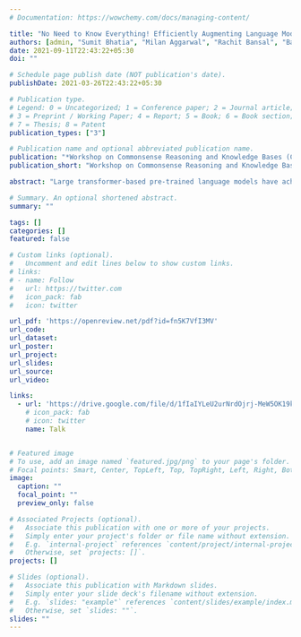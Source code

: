```yaml
---
# Documentation: https://wowchemy.com/docs/managing-content/

title: "No Need to Know Everything! Efficiently Augmenting Language Models With External Knowledge"
authors: [admin, "Sumit Bhatia", "Milan Aggarwal", "Rachit Bansal", "Balaji Krishnamurthy"]
date: 2021-09-11T22:43:22+05:30
doi: ""

# Schedule page publish date (NOT publication's date).
publishDate: 2021-03-26T22:43:22+05:30

# Publication type.
# Legend: 0 = Uncategorized; 1 = Conference paper; 2 = Journal article;
# 3 = Preprint / Working Paper; 4 = Report; 5 = Book; 6 = Book section;
# 7 = Thesis; 8 = Patent
publication_types: ["3"]

# Publication name and optional abbreviated publication name.
publication: "*Workshop on Commonsense Reasoning and Knowledge Bases (CSKB) at AKBC 2021*"
publication_short: "Workshop on Commonsense Reasoning and Knowledge Bases (CSKB) at AKBC 2021"

abstract: "Large transformer-based pre-trained language models have achieved impressive performance on a variety of knowledge-intensive tasks and can capture semantic, syntactic, and factual knowledge in their parameters. However, storing large amounts of factual knowledge in the parameters of the model is sub-optimal given the resource requirements and ever-growing amounts of knowledge. Instead of packing all the knowledge in the model parameters, we argue that a more efficient alternative is to provide contextually relevant structured knowledge to the model and train it to use that knowledge. This allows the training of the language model to be de-coupled from the external knowledge source and the latter can be updated without affecting the parameters of the language model. Empirical evaluation using different subsets of LAMA probe reveals that such an approach allows smaller language models with access to external knowledge to achieve significant and robust outperformance over much larger language models."

# Summary. An optional shortened abstract.
summary: ""

tags: []
categories: []
featured: false

# Custom links (optional).
#   Uncomment and edit lines below to show custom links.
# links:
# - name: Follow
#   url: https://twitter.com
#   icon_pack: fab
#   icon: twitter

url_pdf: 'https://openreview.net/pdf?id=fn5K7VfI3MV'
url_code: 
url_dataset: 
url_poster:
url_project:
url_slides: 
url_source: 
url_video:

links:
  - url: 'https://drive.google.com/file/d/1fIaIYLeU2urNrdOjrj-MeW5OK19kspUs/view?usp=sharing'
    # icon_pack: fab
    # icon: twitter
    name: Talk


# Featured image
# To use, add an image named `featured.jpg/png` to your page's folder. 
# Focal points: Smart, Center, TopLeft, Top, TopRight, Left, Right, BottomLeft, Bottom, BottomRight.
image:
  caption: ""
  focal_point: ""
  preview_only: false

# Associated Projects (optional).
#   Associate this publication with one or more of your projects.
#   Simply enter your project's folder or file name without extension.
#   E.g. `internal-project` references `content/project/internal-project/index.md`.
#   Otherwise, set `projects: []`.
projects: []

# Slides (optional).
#   Associate this publication with Markdown slides.
#   Simply enter your slide deck's filename without extension.
#   E.g. `slides: "example"` references `content/slides/example/index.md`.
#   Otherwise, set `slides: ""`.
slides: ""
---
```

